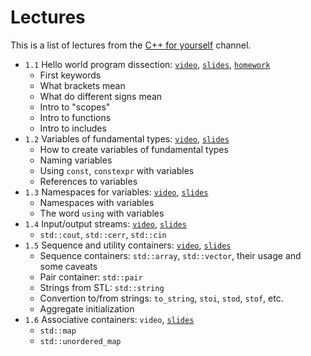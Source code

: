 # Lectures

This is a list of lectures from the [C++ for yourself](https://www.youtube.com/Codeforyourself) channel.

- `1.1` Hello world program dissection: [`video`](https://youtu.be/t2h1geGSww4), [`slides`](lectures/1.1_hello_world_dissection.md), [`homework`](homeworks/1.1_hello_world_dissection/homework.md)
  - First keywords
  - What brackets mean
  - What do different signs mean
  - Intro to "scopes"
  - Intro to functions
  - Intro to includes
- `1.2` Variables of fundamental types: [`video`](https://youtu.be/0z0gvv_Tb_U), [`slides`](lectures/1.2_cpp_basic_types_and_variables.md)
  - How to create variables of fundamental types
  - Naming variables
  - Using `const`, `constexpr` with variables
  - References to variables
- `1.3` Namespaces for variables: [`video`](https://youtu.be/cP2IDg4_BRk), [`slides`](lectures/1.3_namespaces_using.md)
  - Namespaces with variables
  - The word `using` with variables
- `1.4` Input/output streams: [`video`](https://youtu.be/hy3eOpZmxbY), [`slides`](lectures/1.4_io_streams.md)
  - `std::cout`, `std::cerr`, `std::cin`
- `1.5` Sequence and utility containers: [`video`](https://youtu.be/dwkSVkGsvFk), [`slides`](lectures/1.5_more_useful_types.md)
  - Sequence containers: `std::array`, `std::vector`, their usage and some caveats
  - Pair container: `std::pair`
  - Strings from STL: `std::string`
  - Convertion to/from strings: `to_string`, `stoi`, `stod`, `stof`, etc.
  - Aggregate initialization
- `1.6` Associative containers: `video`, [`slides`](lectures/1.6_associative_containers.md)
  - `std::map`
  - `std::unordered_map`



